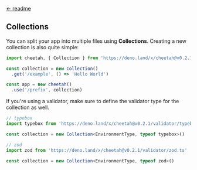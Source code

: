 [← readme](https://github.com/azurystudio/cheetah#readme)

## Collections

You can split your app into multiple files using **Collections**. Creating a new collection is also quite simple:

```ts
import cheetah, { Collection } from 'https://deno.land/x/cheetah@v0.2.1/mod.ts'

const collection = new Collection()
  .get('/example', () => 'Hello World')

const app = new cheetah()
  .use('/prefix', collection)
```

If you're using a validator, make sure to define the validator type for the collection as well.

```ts
// typebox
import typebox from 'https://deno.land/x/cheetah@v0.2.1/validator/typebox.ts'

const collection = new Collection<EnvironmentType, typeof typebox>()

// zod
import zod from 'https://deno.land/x/cheetah@v0.2.1/validator/zod.ts'

const collection = new Collection<EnvironmentType, typeof zod>()
```
